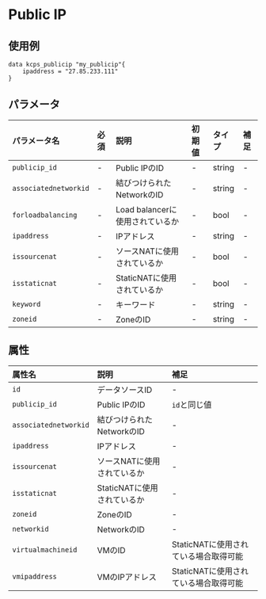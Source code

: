 # Public IP

## 使用例

```hcl
data kcps_publicip "my_publicip"{
    ipaddress = "27.85.233.111"
}
```

## パラメータ

|パラメータ名 |必須    |説明      |初期値    |タイプ    |補足|
|:----------|:------|:---------|:--------|:--------|:--|
|`publicip_id` |-|Public IPのID | - | string | - |
|`associatednetworkid` |-|結びつけられたNetworkのID | - | string | - |
|`forloadbalancing` |-|Load balancerに使用されているか | - | bool | - |
|`ipaddress` |-|IPアドレス | - | string | - |
|`issourcenat` |-|ソースNATに使用されているか | - | bool | - |
|`isstaticnat` |-|StaticNATに使用されているか | - | bool | - |
|`keyword` |-|キーワード | - | string | - |
|`zoneid` |-|ZoneのID | - | string | - |


## 属性

|属性名 |説明      |補足 |
|:----------|:------|:---------|
|`id`          |データソースID   | - | 
|`publicip_id`  |Public IPのID  | `id`と同じ値 |
|`associatednetworkid` |結びつけられたNetworkのID | - |
|`ipaddress` |IPアドレス | - |
|`issourcenat` |ソースNATに使用されているか | - |
|`isstaticnat` |StaticNATに使用されているか | - |
|`zoneid` |ZoneのID | - | 
|`networkid` |NetworkのID  | - |
|`virtualmachineid`  |VMのID  | StaticNATに使用されている場合取得可能 |
|`vmipaddress`  |VMのIPアドレス  | StaticNATに使用されている場合取得可能 |



 
